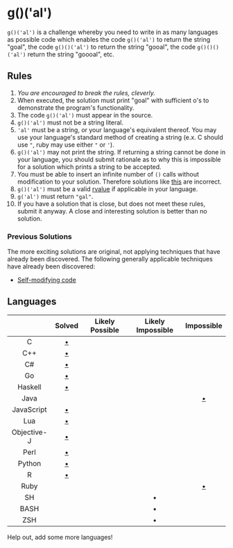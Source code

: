 # g()('al')

`g()('al')` is a challenge whereby you need to write in as many languages as
possible code which enables the code `g()('al')` to return the string "goal",
the code `g()()('al')` to return the string "gooal", the code `g()()()('al')`
return the string "goooal", etc.

## Rules
1.   *You are encouraged to break the rules, cleverly.*
2.   When executed, the solution must print "goal" with sufficient o's to
     demonstrate the program's functionality.
11.  The code `g()('al')` must appear in the source.
  1.   `g()('al')` must not be a string literal.
  2.   `'al'` must be a string, or your language's equivalent thereof. You may
       use your language's standard method of creating a string (e.x. C should
       use `"`, ruby may use either `"` or `'`).
7.   `g()('al')` may not print the string. If returning a string cannot be done
     in your language, you should submit rationale as to why this is impossible
     for a solution which prints a string to be accepted.
642. You must be able to insert an infinite number of `()` calls without
     modification to your solution. Therefore solutions like
     [this][c-inc-soln3] are incorrect.
9.  `g()('al')` must be a valid [rvalue] if applicable in your language.
14. `g('al')` must return `"gal"`.
12.  If you have a solution that is close, but does not meet these rules,
     submit it anyway. A close and interesting solution is better than no
     solution.

### Previous Solutions
The more exciting solutions are original, not applying techniques that have
already been discovered. The following generally applicable techniques have
already been discovered:

 * [Self-modifying code][c-inc-soln1]

## Languages

|               | Solved              | Likely Possible | Likely Impossible | Impossible              |
|:-------------:|:-------------------:|:---------------:|:-----------------:|:-----------------------:|
| C             | [&bull;][c-soln1]   |                 |                   |                         |
| C++           | [&bull;][c++-soln1] |                 |                   |                         |
| C#            | [&bull;][c#-soln1]  |                 |                   |                         |
| Go            | [&bull;][go-soln1]  |                 |                   |                         |
| Haskell       | [&bull;][hs-soln1]  |                 |                   |                         |
| Java          |                     |                 |                   | [&bull;][java-nonsoln1] |
| JavaScript    | [&bull;][js-soln2]  |                 |                   |                         |
| Lua           | [&bull;][lua-soln1] |                 |                   |                         |
| Objective-J   | [&bull;][objj-soln1]|                 |                   |                         |
| Perl          | [&bull;][perl-soln1]|                 |                   |                         |
| Python        | [&bull;][py-soln1]  |                 |                   |                         |
| R             | [&bull;][r-soln1]   |                 |                   |                         |
| Ruby          |                     |                 |                   | [&bull;][rb-nonsoln1]   |
| SH            |                     |                 | &bull;            |                         |
| BASH          |                     |                 | &bull;            |                         |
| ZSH           |                     |                 | &bull;            |                         |

Help out, add some more languages!

[c-soln1]: https://github.com/eatnumber1/goal/tree/master/solutions/complete/c/soln1
[c-inc-soln1]: https://github.com/eatnumber1/goal/tree/master/solutions/incomplete/c/soln1
[c-inc-soln3]: https://github.com/eatnumber1/goal/tree/master/solutions/incomplete/c/soln3
[c++-soln1]: https://github.com/eatnumber1/goal/tree/master/solutions/complete/c++/soln1
[c#-soln1]: https://github.com/eatnumber1/goal/tree/master/solutions/complete/c-sharp/soln1
[go-soln1]: https://github.com/eatnumber1/goal/tree/master/solutions/complete/go/soln1
[hs-soln1]: https://github.com/eatnumber1/goal/tree/master/solutions/complete/haskell/soln1
[js-soln2]: https://github.com/eatnumber1/goal/tree/master/solutions/complete/javascript/soln2
[lua-soln1]: https://github.com/eatnumber1/goal/tree/master/solutions/complete/lua/soln1
[objj-soln1]: https://github.com/eatnumber1/goal/tree/master/solutions/complete/objective-j
[perl-soln1]: https://github.com/eatnumber1/goal/tree/master/solutions/complete/perl/soln1
[py-soln1]: https://github.com/eatnumber1/goal/tree/master/solutions/complete/python/soln1
[r-soln1]: https://github.com/eatnumber1/goal/tree/master/solutions/complete/r/soln1
[rb-nonsoln1]: https://github.com/eatnumber1/goal/tree/master/non-solutions/ruby/nonsoln1
[java-nonsoln1]: https://github.com/eatnumber1/goal/tree/master/non-solutions/java/nonsoln1
[rvalue]: http://en.wikipedia.org/wiki/Value_(computer_science)#lrvalue
